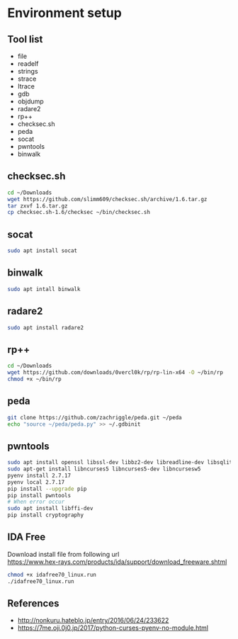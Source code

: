 # Environment setup

## Tool list

- file
- readelf
- strings
- strace
- ltrace
- gdb
- objdump
- radare2
- rp++
- checksec.sh
- peda
- socat
- pwntools
- binwalk

## checksec.sh

````bash
cd ~/Downloads
wget https://github.com/slimm609/checksec.sh/archive/1.6.tar.gz
tar zxvf 1.6.tar.gz
cp checksec.sh-1.6/checksec ~/bin/checksec.sh
````

## socat
````bash
sudo apt install socat
````

## binwalk
````bash
sudo apt intall binwalk
````

## radare2
````bash
sudo apt install radare2
````

## rp++
````bash
cd ~/Downloads
wget https://github.com/downloads/0vercl0k/rp/rp-lin-x64 -O ~/bin/rp
chmod +x ~/bin/rp
````

## peda
````bash
git clone https://github.com/zachriggle/peda.git ~/peda
echo "source ~/peda/peda.py" >> ~/.gdbinit
````

## pwntools
````bash
sudo apt install openssl libssl-dev libbz2-dev libreadline-dev libsqlite3-dev
sudo apt-get install libncurses5 libncurses5-dev libncursesw5
pyenv install 2.7.17
pyenv local 2.7.17
pip install --upgrade pip
pip install pwntools
# When error occur
sudo apt install libffi-dev
pip install cryptography
````

## IDA Free
Download install file from following url  
https://www.hex-rays.com/products/ida/support/download_freeware.shtml
````bash
chmod +x idafree70_linux.run
./idafree70_linux.run
````

## References
- http://nonkuru.hateblo.jp/entry/2016/06/24/233622
- https://7me.oji.0j0.jp/2017/python-curses-pyenv-no-module.html
